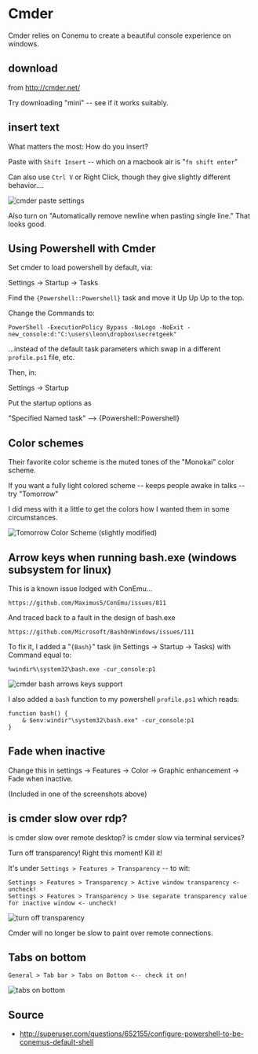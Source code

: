 ﻿# Cmder

Cmder relies on Conemu to create a beautiful console experience on windows.

## download

from <http://cmder.net/>

Try downloading "mini" -- see if it works suitably.

## insert text

What matters the most: How do you insert?

Paste with `Shift Insert` -- which on a macbook air is "`fn shift enter`"

Can also use `Ctrl V` or Right Click, though they give slightly different behavior....

![cmder paste settings](CmdEr_Paste_Settings.png)

Also turn on "Automatically remove newline when pasting single line." That looks good.

## Using Powershell with Cmder

Set cmder to load powershell by default, via:

Settings -> Startup -> Tasks

Find the `{Powershell::Powershell}` task and move it Up Up Up to the top.

Change the Commands to:

    PowerShell -ExecutionPolicy Bypass -NoLogo -NoExit -new_console:d:"C:\users\leon\dropbox\secretgeek"

...instead of the default task parameters which swap in a different `profile.ps1` file, etc.

Then, in:

Settings -> Startup

Put the startup options as

"Specified Named task" --> {Powershell::Powershell}

## Color schemes

Their favorite color scheme is the muted tones of the "Monokai" color scheme.

If you want a fully light colored scheme -- keeps people awake in talks -- try "Tomorrow"

I did mess with it a little to get the colors how I wanted them in some circumstances.

![Tomorrow Color Scheme (slightly modified)](CmdEr_Color_Scheme_Based_On_Tomorrow.png)

## Arrow keys when running bash.exe (windows subsystem for linux)

This is a known issue lodged with ConEmu...

    https://github.com/Maximus5/ConEmu/issues/811

And traced back to a fault in the design of bash.exe

    https://github.com/Microsoft/BashOnWindows/issues/111

To fix it, I added a "`{Bash}`" task (in Settings -> Startup -> Tasks) with Command equal to:

    %windir%\system32\bash.exe -cur_console:p1

![cmder bash arrows keys support](CmdEr_Bash.png)

I also added a `bash` function to my powershell `profile.ps1` which reads:

    function bash() {
        & $env:windir"\system32\bash.exe" -cur_console:p1
    }

## Fade when inactive

Change this in settings -> Features -> Color -> Graphic enhancement -> Fade when inactive.

(Included in one of the screenshots above)

## is cmder slow over rdp?

is cmder slow over remote desktop? is cmder slow via terminal services?

Turn off transparency! Right this moment! Kill it!

It's under `Settings > Features > Transparency` -- to wit:

	Settings > Features > Transparency > Active window transparency <- uncheck!
	Settings > Features > Transparency > Use separate transparency value for inactive window <- uncheck!

![turn off transparency](cmder_rdp_speed.png)

Cmder will no longer be slow to paint over remote connections.

## Tabs on bottom

    General > Tab bar > Tabs on Bottom <-- check it on!

![tabs on bottom](cmder_tabs_on_bottom.png)

## Source

 * <http://superuser.com/questions/652155/configure-powershell-to-be-conemus-default-shell>
